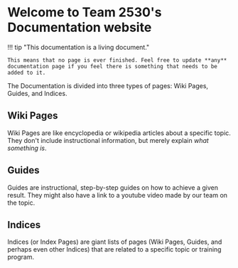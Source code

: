 # Welcome to Team 2530's Documentation website

!!! tip "This documentation is a living document."

    This means that no page is ever finished. Feel free to update **any** documentation page if you feel there is something that needs to be added to it.


The Documentation is divided into three types of pages: Wiki Pages, Guides, and Indices. 

## Wiki Pages

Wiki Pages are like encyclopedia or wikipedia articles about a specific topic. They don't include instructional information, but merely explain *what something is*.

## Guides

Guides are instructional, step-by-step guides on how to achieve a given result. They might also have a link to a youtube video made by our team on the topic.

## Indices

Indices (or Index Pages) are giant lists of pages (Wiki Pages, Guides, and perhaps even other Indices) that are related to a specific topic or training program.